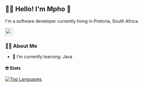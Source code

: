 ## 👋🏾 Hello! I'm Mpho 🙂

I'm a software developer currently living in Pretoria, South Africa.

<!-- Connect Badges -->
<p>
  <a href="https://www.linkedin.com/in/mphomahloko/">
    <img src="https://img.shields.io/badge/linkedin-%230077B5.svg?&style=for-the-badge&logo=linkedin&logoColor=white" height=25>
  </a>
</p>

### ✌🏾️ About Me

- 🌱 I’m currently learning: Java

#### 🤓 Stats
[![Top Languages](https://github-readme-stats.vercel.app/api/top-langs/?username=mphomahloko&layout=compact)](https://github.com/anuraghazra/github-readme-stats)
